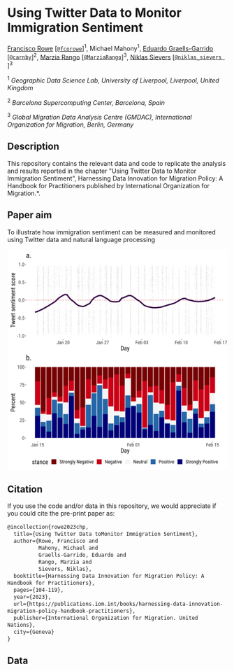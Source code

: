 # Using Twitter Data to Monitor Immigration Sentiment

[Francisco Rowe](http://www.franciscorowe.com) [[`@fcorowe`](http://twitter.com/fcorowe)]<sup>1</sup>, Michael Mahony<sup>1</sup>, [Eduardo Graells-Garrido](http://datagramas.cl) [[`@carnby`](https://twitter.com/carnby)]<sup>2</sup>, [Marzia Rango](https://migrationdataportal.org/de/node/2945) [[`@MarziaRango`](https://twitter.com/MarziaRango)]<sup>3</sup>, [Niklas Sievers](https://migrationdataportal.org/author/niklas-sievers) [[`@niklas_sievers
`](https://twitter.com/niklas_sievers)]<sup>3</sup>

<sup>1</sup> *Geographic Data Science Lab, University of Liverpool, Liverpool, United Kingdom*

<sup>2</sup> *Barcelona Supercomputing Center, Barcelona, Spain*

<sup>3</sup> *Global Migration Data Analysis Centre (GMDAC), International Organization for Migration, Berlin, Germany*

## Description

This repository contains the relevant data and code to replicate the analysis and results reported in the chapter "Using Twitter Data to Monitor Immigration Sentiment", Harnessing Data Innovation for Migration Policy: A Handbook for Practitioners published by International Organization for Migration.*.

## Paper aim

To illustrate how immigration sentiment can be measured and monitored using Twitter data and natural language processing

![UK](/outputs/oss_points_uk.png)

## Citation

If you use the code and/or data in this repository, we would appreciate if you could cite the pre-print paper as:

```
@incollection{rowe2023chp,
  title={Using Twitter Data toMonitor Immigration Sentiment},
  author={Rowe, Francisco and 
          Mahony, Michael and 
          Graells-Garrido, Eduardo and
          Rango, Marzia and
          Sievers, Niklas},
  booktitle={Harnessing Data Innovation for Migration Policy: A Handbook for Practitioners},
  pages={104-119},
  year={2023},
  url={https://publications.iom.int/books/harnessing-data-innovation-migration-policy-handbook-practitioners},
  publisher={International Organization for Migration. United Nations},
  city={Geneva}
}
```

## Data

